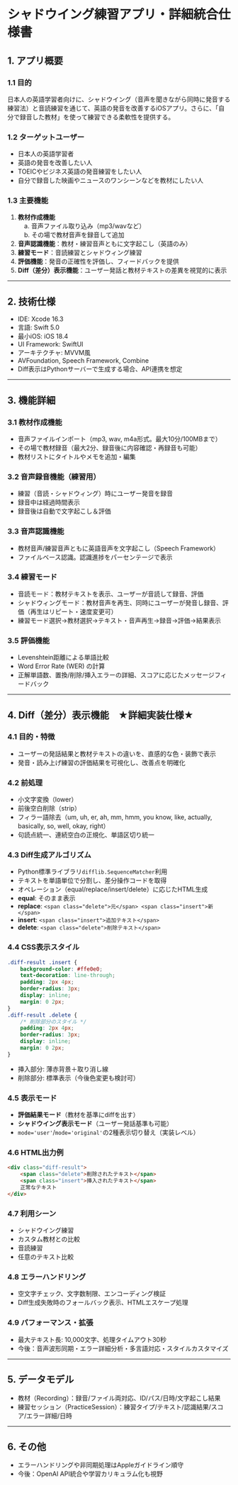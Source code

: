 # シャドウイング練習アプリ・詳細統合仕様書

## 1. アプリ概要

### 1.1 目的

日本人の英語学習者向けに、シャドウイング（音声を聞きながら同時に発音する練習法）と音読練習を通じて、英語の発音を改善するiOSアプリ。さらに、「自分で録音した教材」を使って練習できる柔軟性を提供する。

### 1.2 ターゲットユーザー

- 日本人の英語学習者
- 英語の発音を改善したい人
- TOEICやビジネス英語の発音練習をしたい人
- 自分で録音した映画やニュースのワンシーンなどを教材にしたい人

### 1.3 主要機能

1. **教材作成機能**\
   　a. 音声ファイル取り込み（mp3/wavなど）\
   　b. その場で教材音声を録音して追加
2. **音声認識機能**：教材・練習音声ともに文字起こし（英語のみ）
3. **練習モード**：音読練習とシャドウィング練習
4. **評価機能**：発音の正確性を評価し、フィードバックを提供
5. **Diff（差分）表示機能**：ユーザー発話と教材テキストの差異を視覚的に表示

---

## 2. 技術仕様

- IDE: Xcode 16.3
- 言語: Swift 5.0
- 最小iOS: iOS 18.4
- UI Framework: SwiftUI
- アーキテクチャ: MVVM風
- AVFoundation, Speech Framework, Combine
- Diff表示はPythonサーバーで生成する場合、API連携を想定

---

## 3. 機能詳細

### 3.1 教材作成機能

- 音声ファイルインポート（mp3, wav, m4a形式。最大10分/100MBまで）
- その場で教材録音（最大2分、録音後に内容確認・再録音も可能）
- 教材リストにタイトルやメモを追加・編集

### 3.2 音声録音機能（練習用）

- 練習（音読・シャドウィング）時にユーザー発音を録音
- 録音中は経過時間表示
- 録音後は自動で文字起こし＆評価

### 3.3 音声認識機能

- 教材音声/練習音声ともに英語音声を文字起こし（Speech Framework）
- ファイルベース認識。認識進捗をパーセンテージで表示

### 3.4 練習モード

- 音読モード：教材テキストを表示、ユーザーが音読して録音、評価
- シャドウィングモード：教材音声を再生、同時にユーザーが発音し録音、評価（再生はリピート・速度変更可）
- 練習モード選択→教材選択→テキスト・音声再生→録音→評価→結果表示

### 3.5 評価機能

- Levenshtein距離による単語比較
- Word Error Rate (WER) の計算
- 正解単語数、置換/削除/挿入エラーの詳細、スコアに応じたメッセージフィードバック

---

## 4. Diff（差分）表示機能　★詳細実装仕様★

### 4.1 目的・特徴

- ユーザーの発話結果と教材テキストの違いを、直感的な色・装飾で表示
- 発音・読み上げ練習の評価結果を可視化し、改善点を明確化

### 4.2 前処理

- 小文字変換（lower）
- 前後空白削除（strip）
- フィラー語除去（um, uh, er, ah, mm, hmm, you know, like, actually, basically, so, well, okay, right）
- 句読点統一、連続空白の正規化、単語区切り統一

### 4.3 Diff生成アルゴリズム

- Python標準ライブラリ`difflib.SequenceMatcher`利用
- テキストを単語単位で分割し、差分操作コードを取得
- オペレーション（equal/replace/insert/delete）に応じたHTML生成
- **equal**: そのまま表示
- **replace**: `<span class="delete">元</span> <span class="insert">新</span>`
- **insert**: `<span class="insert">追加テキスト</span>`
- **delete**: `<span class="delete">削除テキスト</span>`

### 4.4 CSS表示スタイル

```css
.diff-result .insert {
    background-color: #ffe0e0;
    text-decoration: line-through;
    padding: 2px 4px;
    border-radius: 3px;
    display: inline;
    margin: 0 2px;
}
.diff-result .delete {
    /* 削除部分のスタイル */
    padding: 2px 4px;
    border-radius: 3px;
    display: inline;
    margin: 0 2px;
}
```

- 挿入部分: 薄赤背景＋取り消し線
- 削除部分: 標準表示（今後色変更も検討可）

### 4.5 表示モード

- **評価結果モード**（教材を基準にdiffを出す）
- **シャドウイング表示モード**（ユーザー発話基準も可能）
- `mode='user'`/`mode='original'`の2種表示切り替え（実装レベル）

### 4.6 HTML出力例

```html
<div class="diff-result">
    <span class="delete">削除されたテキスト</span>
    <span class="insert">挿入されたテキスト</span>
    正常なテキスト
</div>
```

### 4.7 利用シーン

- シャドウイング練習
- カスタム教材との比較
- 音読練習
- 任意のテキスト比較

### 4.8 エラーハンドリング

- 空文字チェック、文字数制限、エンコーディング検証
- Diff生成失敗時のフォールバック表示、HTMLエスケープ処理

### 4.9 パフォーマンス・拡張

- 最大テキスト長: 10,000文字、処理タイムアウト30秒
- 今後：音声波形同期・エラー詳細分析・多言語対応・スタイルカスタマイズ

---

## 5. データモデル

- 教材（Recording）：録音/ファイル両対応、ID/パス/日時/文字起こし結果
- 練習セッション（PracticeSession）：練習タイプ/テキスト/認識結果/スコア/エラー詳細/日時

---

## 6. その他

- エラーハンドリングや非同期処理はAppleガイドライン順守
- 今後：OpenAI API統合や学習カリキュラム化も視野

